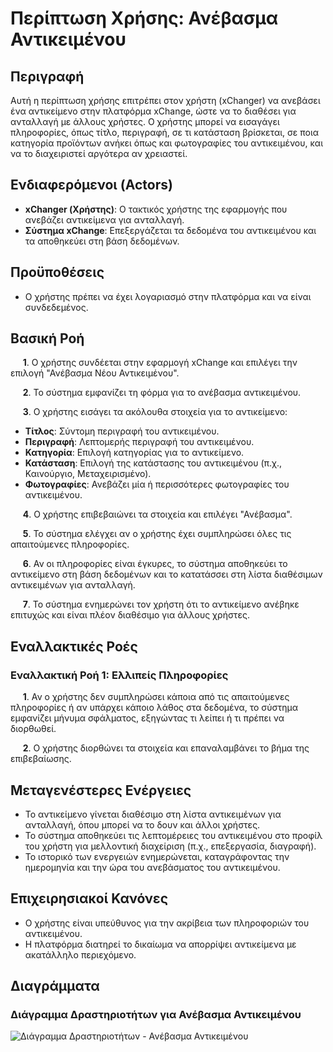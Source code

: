# Περίπτωση Χρήσης: Ανέβασμα Αντικειμένου

## Περιγραφή
Αυτή η περίπτωση χρήσης επιτρέπει στον χρήστη (xChanger) να ανεβάσει ένα αντικείμενο στην πλατφόρμα xChange, ώστε να το διαθέσει για ανταλλαγή με άλλους χρήστες. Ο χρήστης μπορεί να εισαγάγει πληροφορίες, όπως τίτλο, περιγραφή, σε τι κατάσταση βρίσκεται, σε ποια κατηγορία προϊόντων ανήκει όπως και φωτογραφίες του αντικειμένου, και να το διαχειριστεί αργότερα αν χρειαστεί.



## Ενδιαφερόμενοι (Actors)
- **xChanger (Χρήστης)**: Ο τακτικός χρήστης της εφαρμογής που ανεβάζει αντικείμενα για ανταλλαγή.
- **Σύστημα xChange**: Επεξεργάζεται τα δεδομένα του αντικειμένου και τα αποθηκεύει στη βάση δεδομένων.



## Προϋποθέσεις
- Ο χρήστης πρέπει να έχει λογαριασμό στην πλατφόρμα και να είναι συνδεδεμένος.



## Βασική Ροή

&nbsp;&nbsp;&nbsp;&nbsp; **1**. Ο χρήστης συνδέεται στην εφαρμογή xChange και επιλέγει την επιλογή "Ανέβασμα Νέου Αντικειμένου".

&nbsp;&nbsp;&nbsp;&nbsp; **2**. Το σύστημα εμφανίζει τη φόρμα για το ανέβασμα αντικειμένου.

&nbsp;&nbsp;&nbsp;&nbsp; **3**. Ο χρήστης εισάγει τα ακόλουθα στοιχεία για το αντικείμενο:
   - **Τίτλος**: Σύντομη περιγραφή του αντικειμένου.
   - **Περιγραφή**: Λεπτομερής περιγραφή του αντικειμένου.
   - **Κατηγορία**: Επιλογή κατηγορίας για το αντικείμενο.
   - **Κατάσταση**: Επιλογή της κατάστασης του αντικειμένου (π.χ., Καινούργιο, Μεταχειρισμένο).
   - **Φωτογραφίες**: Ανεβάζει μία ή περισσότερες φωτογραφίες του αντικειμένου.

&nbsp;&nbsp;&nbsp;&nbsp; **4**. Ο χρήστης επιβεβαιώνει τα στοιχεία και επιλέγει "Ανέβασμα".

&nbsp;&nbsp;&nbsp;&nbsp; **5**. Το σύστημα ελέγχει αν ο χρήστης έχει συμπληρώσει όλες τις απαιτούμενες πληροφορίες.

&nbsp;&nbsp;&nbsp;&nbsp; **6**. Αν οι πληροφορίες είναι έγκυρες, το σύστημα αποθηκεύει το αντικείμενο στη βάση δεδομένων και το κατατάσσει στη λίστα διαθέσιμων αντικειμένων για ανταλλαγή.

&nbsp;&nbsp;&nbsp;&nbsp; **7**. Το σύστημα ενημερώνει τον χρήστη ότι το αντικείμενο ανέβηκε επιτυχώς και είναι πλέον διαθέσιμο για άλλους χρήστες.



## Εναλλακτικές Ροές

### Εναλλακτική Ροή 1: Ελλιπείς Πληροφορίες
&nbsp;&nbsp;&nbsp;&nbsp; **1**. Αν ο χρήστης δεν συμπληρώσει κάποια από τις απαιτούμενες πληροφορίες ή αν υπάρχει κάποιο λάθος στα δεδομένα, το σύστημα εμφανίζει μήνυμα σφάλματος, εξηγώντας τι λείπει ή τι πρέπει να διορθωθεί.

&nbsp;&nbsp;&nbsp;&nbsp; **2**. Ο χρήστης διορθώνει τα στοιχεία και επαναλαμβάνει το βήμα της επιβεβαίωσης.



## Μεταγενέστερες Ενέργειες
- Το αντικείμενο γίνεται διαθέσιμο στη λίστα αντικειμένων για ανταλλαγή, όπου μπορεί να το δουν και άλλοι χρήστες.
- Το σύστημα αποθηκεύει τις λεπτομέρειες του αντικειμένου στο προφίλ του χρήστη για μελλοντική διαχείριση (π.χ., επεξεργασία, διαγραφή).
- Το ιστορικό των ενεργειών ενημερώνεται, καταγράφοντας την ημερομηνία και την ώρα του ανεβάσματος του αντικειμένου.



## Επιχειρησιακοί Κανόνες
- Ο χρήστης είναι υπεύθυνος για την ακρίβεια των πληροφοριών του αντικειμένου.
- Η πλατφόρμα διατηρεί το δικαίωμα να απορρίψει αντικείμενα με ακατάλληλο περιεχόμενο.



## Διαγράμματα

### Διάγραμμα Δραστηριοτήτων για Ανέβασμα Αντικειμένου

![Διάγραμμα Δραστηριοτήτων - Ανέβασμα Αντικειμένου](test_diagrams/activity-diagram-upload.png)